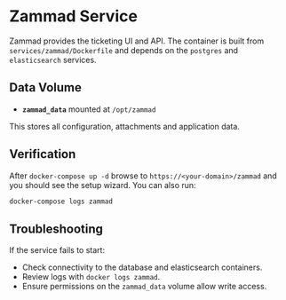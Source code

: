 # Zammad Service

Zammad provides the ticketing UI and API. The container is built from `services/zammad/Dockerfile` and depends on the `postgres` and `elasticsearch` services.

## Data Volume

- **`zammad_data`** mounted at `/opt/zammad`

This stores all configuration, attachments and application data.

## Verification

After `docker-compose up -d` browse to `https://<your-domain>/zammad` and you should see the setup wizard. You can also run:

```bash
docker-compose logs zammad
```

## Troubleshooting

If the service fails to start:
- Check connectivity to the database and elasticsearch containers.
- Review logs with `docker logs zammad`.
- Ensure permissions on the `zammad_data` volume allow write access.
